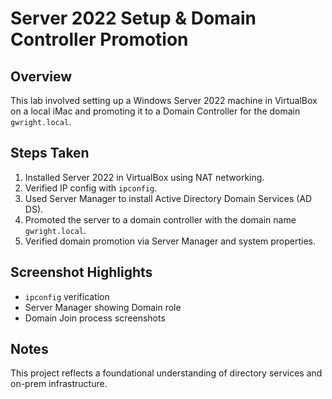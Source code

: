 # Server 2022 Setup & Domain Controller Promotion

## Overview
This lab involved setting up a Windows Server 2022 machine in VirtualBox on a local iMac and promoting it to a Domain Controller for the domain `gwright.local`.

## Steps Taken
1. Installed Server 2022 in VirtualBox using NAT networking.
2. Verified IP config with `ipconfig`.
3. Used Server Manager to install Active Directory Domain Services (AD DS).
4. Promoted the server to a domain controller with the domain name `gwright.local`.
5. Verified domain promotion via Server Manager and system properties.

## Screenshot Highlights
- `ipconfig` verification
- Server Manager showing Domain role
- Domain Join process screenshots

## Notes
This project reflects a foundational understanding of directory services and on-prem infrastructure.
